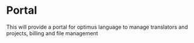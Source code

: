Portal
======

This will provide a portal for optimus language to manage translators and projects, billing and file management